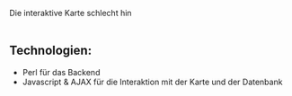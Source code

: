 Die interaktive Karte schlecht hin
<br><br>
<h2>Technologien:</h2>
<ul class="readme-list">
<li>Perl für das Backend</li>
<li>Javascript & AJAX für die Interaktion mit der Karte und der Datenbank</li>
</ul>
